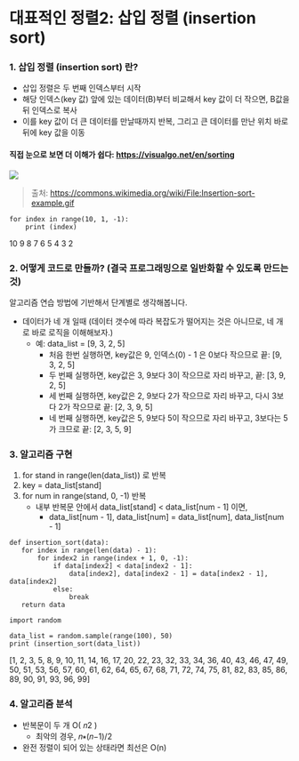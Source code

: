 # 대표적인 정렬2: 삽입 정렬 (insertion sort) 

### 1. 삽입 정렬 (insertion sort) 란?
* 삽입 정렬은 두 번째 인덱스부터 시작
* 해당 인덱스(key 값) 앞에 있는 데이터(B)부터 비교해서 key 값이 더 작으면, B값을 뒤 인덱스로 복사
* 이를 key 값이 더 큰 데이터를 만날때까지 반복, 그리고 큰 데이터를 만난 위치 바로 뒤에 key 값을 이동

#### 직접 눈으로 보면 더 이해가 쉽다: https://visualgo.net/en/sorting

<img src="https://upload.wikimedia.org/wikipedia/commons/9/9c/Insertion-sort-example.gif" />

> 출처: https://commons.wikimedia.org/wiki/File:Insertion-sort-example.gif

```
for index in range(10, 1, -1):
    print (index)
```
10
9
8
7
6
5
4
3
2

### 2. 어떻게 코드로 만들까? (결국 프로그래밍으로 일반화할 수 있도록 만드는 것)
알고리즘 연습 방법에 기반해서 단계별로 생각해봅니다.

* 데이터가 네 개 일때 (데이터 갯수에 따라 복잡도가 떨어지는 것은 아니므로, 네 개로 바로 로직을 이해해보자.)
  - 예: data_list = [9, 3, 2, 5]
    - 처음 한번 실행하면, key값은 9, 인덱스(0) - 1 은 0보다 작으므로 끝: [9, 3, 2, 5]
    - 두 번째 실행하면, key값은 3, 9보다 3이 작으므로 자리 바꾸고, 끝: [3, 9, 2, 5]
    - 세 번째 실행하면, key값은 2, 9보다 2가 작으므로 자리 바꾸고, 다시 3보다 2가 작으므로 끝: [2, 3, 9, 5]
    - 네 번째 실행하면, key값은 5, 9보다 5이 작으므로 자리 바꾸고, 3보다는 5가 크므로 끝: [2, 3, 5, 9]        
    
 ### 3. 알고리즘 구현
1. for stand in range(len(data_list)) 로 반복
2. key = data_list[stand]
3. for num in range(stand, 0, -1) 반복
   - 내부 반복문 안에서 data_list[stand] < data_list[num - 1] 이면, 
     - data_list[num - 1], data_list[num] = data_list[num], data_list[num - 1]   
     
 ```     
 def insertion_sort(data):
    for index in range(len(data) - 1):
        for index2 in range(index + 1, 0, -1):
            if data[index2] < data[index2 - 1]:
                data[index2], data[index2 - 1] = data[index2 - 1], data[index2]
            else:
                break
    return data
```
```
import random

data_list = random.sample(range(100), 50)
print (insertion_sort(data_list))
```
[1, 2, 3, 5, 8, 9, 10, 11, 14, 16, 17, 20, 22, 23, 32, 33, 34, 36, 40, 43, 46, 47, 49, 50, 51, 53, 56, 57, 60, 61, 62, 64, 65, 67, 68, 71, 72, 74, 75, 81, 82, 83, 85, 86, 89, 90, 91, 93, 96, 99]

### 4. 알고리즘 분석
* 반복문이 두 개 O( 𝑛2 )
  * 최악의 경우,  𝑛∗(𝑛−1)/2 
* 완전 정렬이 되어 있는 상태라면 최선은 O(n)


